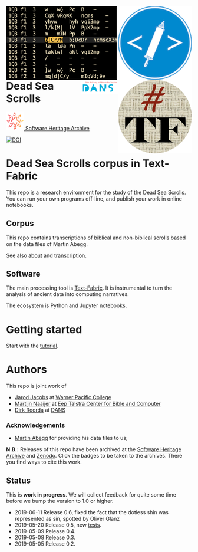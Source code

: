<div>
<img src="docs/images/dss-logo.png" align="left" width="300"/>
<img src="docs/images/etcbc.png" align="right" width="200"/>
<img src="docs/images/tf.png" align="right" width="200"/>
<img src="docs/images/dans.png" align="right" width="100"/>
</div>

# Dead Sea Scrolls

[![sha](sha.png) Software Heritage Archive](https://archive.softwareheritage.org/browse/origin/https://github.com/ETCBC/dss/)

[![DOI](https://zenodo.org/badge/168822533.svg)](https://zenodo.org/badge/latestdoi/168822533)

# Dead Sea Scrolls corpus in Text-Fabric

This repo is a research environment for the study of the Dead Sea Scrolls.
You can run your own programs off-line, and publish your work in online notebooks.

Corpus
------

This repo contains transcriptions of biblical and
non-biblical scrolls based on the data files of
Martin Abegg.

See also
[about](docs/about.md)
and
[transcription](docs/transcription.md).

Software
--------

The main processing tool is [Text-Fabric](https://github.com/annotation/text-fabric/).
It is instrumental to
turn the analysis of ancient data into computing narratives.

The ecosystem is Python and Jupyter notebooks.

Getting started
===============

Start with the
[tutorial](https://nbviewer.jupyter.org/github/annotation/tutorials/blob/master/dss/start.ipynb).

Authors
=======

This repo is joint work of

*   [Jarod Jacobs](https://warnerpacific.academia.edu/JarodJacobs)
    at 
    [Warner Pacific College](http://www.warnerpacific.edu)
*   [Martijn Naaijer](https://vu-nl.academia.edu/MartijnNaaijer)
    at 
    [Eep Talstra Center for Bible and Computer](http://etcbc.nl)
*   [Dirk Roorda](https://www.linkedin.com/in/dirkroorda/) at
    [DANS](https://www.dans.knaw.nl)

### Acknowledgements

* [Martin Abegg](https://en.wikipedia.org/wiki/Martin_Abegg)
  for providing his data files to us;

**N.B.:** Releases of this repo have been archived at
the
[Software Heritage Archive](https://www.softwareheritage.org)
and
[Zenodo](https://zenodo.org).
Click the badges to be taken to the archives. There you find ways to cite this work.

Status
------

This is **work in progress**.
We will collect feedback for quite some time before we bump the version to 1.0 or higher.

*   2019-06-11 Release 0.6, fixed the fact that the dotless shin was represented as sin, spotted by Oliver Glanz
*   2019-05-20 Release 0.5,
    new
    [tests](https://nbviewer.jupyter.org/github/etcbc/dss/blob/master/programs/checks.ipynb).
*   2019-05-09 Release 0.4.
*   2019-05-08 Release 0.3.
*   2019-05-05 Release 0.2.
